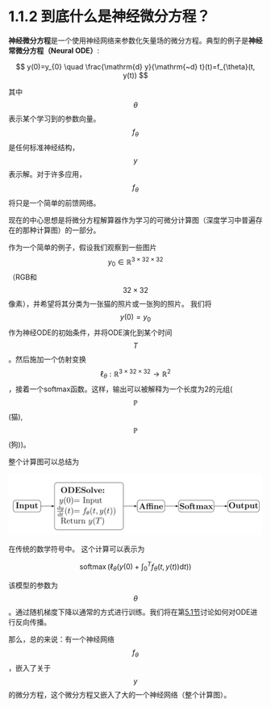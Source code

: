 # 1.1.2 到底什么是神经微分方程？

**神经微分方程**是一个使用神经网络来参数化矢量场的微分方程。典型的例子是**神经常微分方程（Neural ODE）**:

$$
y(0)=y_{0} \quad \frac{\mathrm{d} y}{\mathrm{~d} t}(t)=f_{\theta}(t, y(t))
$$

其中$$\theta$$表示某个学习到的参数向量。$$f_\theta$$是任何标准神经结构，$$y$$表示解。对于许多应用，$$f_\theta$$将只是一个简单的前馈网络。

现在的中心思想是将微分方程解算器作为学习的可微分计算图（深度学习中普遍存在的那种计算图）的一部分。



作为一个简单的例子，假设我们观察到一些图片$$y_{0} \in\mathbb{R}^{3\times 32\times 32}$$（RGB和$$32\times 32$$像素），并希望将其分类为一张猫的照片或一张狗的照片。 我们将$$y(0)=y_{0}$$作为神经ODE的初始条件，并将ODE演化到某个时间$$T$$。然后施加一个仿射变换$$\ell_{\theta}: \mathbb{R}^{3 \times 32 \times 32} \rightarrow \mathbb{R}^{2}$$，接着一个softmax函数。这样，输出可以被解释为一个长度为2的元组($$\mathbb{P}$$(猫), $$\mathbb{P}$$(狗))。

整个计算图可以总结为

![一个简单的神经ODE的计算图](../../.gitbook/assets/f11.png)

在传统的数学符号中。 这个计算可以表示为



$$
\operatorname{softmax}\left(\ell_{\theta}\left(y(0)+\int_{0}^{T} f_{\theta}(t, y(t)) \mathrm{d} t\right)\right)
$$

该模型的参数为$$\theta$$。通过随机梯度下降以通常的方式进行训练。我们将在第[5.1节](../../5.-shen-jing-wei-fen-fang-cheng-shu-zhi-jie/5.1-chuan-guo-odes-de-fan-xiang-chuan-bo.md)讨论如何对ODE进行反向传播。

那么，总的来说：有一个神经网络$$f_\theta$$，嵌入了关于$$y$$的微分方程，这个微分方程又嵌入了大的一个神经网络（整个计算图）。

